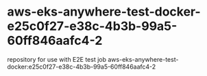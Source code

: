 # aws-eks-anywhere-test-docker-e25c0f27-e38c-4b3b-99a5-60ff846aafc4-2
repository for use with E2E test job aws-eks-anywhere-test-docker:e25c0f27-e38c-4b3b-99a5-60ff846aafc4-2
